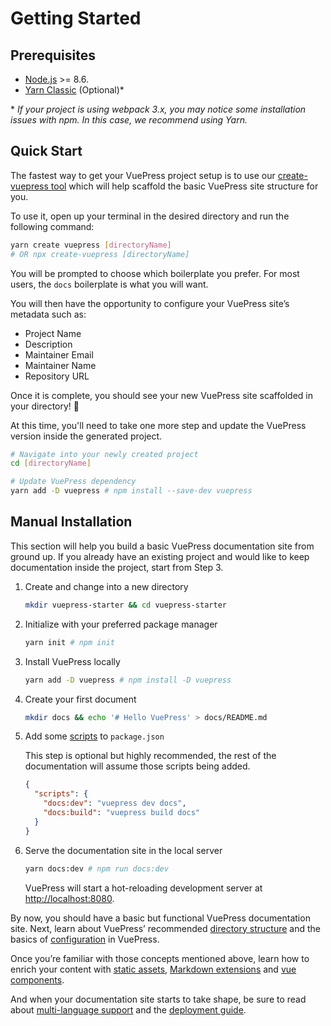 # Getting Started

## Prerequisites

- [Node.js](https://nodejs.org/en/) >= 8.6.
- [Yarn Classic](https://classic.yarnpkg.com/en/) (Optional)\*

\* _If your project is using webpack 3.x, you may notice some installation issues with npm. In this case, we recommend using Yarn._

## Quick Start

The fastest way to get your VuePress project setup is to use our [create-vuepress tool](https://github.com/vuepressjs/create-vuepress/pulls) which will help scaffold the basic VuePress site structure for you.

To use it, open up your terminal in the desired directory and run the following command:

```bash
yarn create vuepress [directoryName]
# OR npx create-vuepress [directoryName]
```

You will be prompted to choose which boilerplate you prefer. For most users, the `docs` boilerplate is what you will want.

You will then have the opportunity to configure your VuePress site’s metadata such as:

- Project Name
- Description
- Maintainer Email
- Maintainer Name
- Repository URL

Once it is complete, you should see your new VuePress site scaffolded in your directory! :tada:

At this time, you'll need to take one more step and update the VuePress version inside the generated project.

```bash
# Navigate into your newly created project
cd [directoryName]

# Update VuePress dependency
yarn add -D vuepress # npm install --save-dev vuepress
```

## Manual Installation

This section will help you build a basic VuePress documentation site from ground up. If you already have an existing project and would like to keep documentation inside the project, start from Step 3.

1. Create and change into a new directory

   ```bash
   mkdir vuepress-starter && cd vuepress-starter
   ```

2. Initialize with your preferred package manager

   ```bash
   yarn init # npm init
   ```

3. Install VuePress locally

   ```bash
   yarn add -D vuepress # npm install -D vuepress
   ```

4. Create your first document

   ```bash
   mkdir docs && echo '# Hello VuePress' > docs/README.md
   ```

5. Add some [scripts](https://classic.yarnpkg.com/en/docs/package-json#toc-scripts) to `package.json`

   This step is optional but highly recommended, the rest of the documentation will assume those scripts being added.

   ```json
   {
     "scripts": {
       "docs:dev": "vuepress dev docs",
       "docs:build": "vuepress build docs"
     }
   }
   ```

6. Serve the documentation site in the local server

   ```bash
   yarn docs:dev # npm run docs:dev
   ```

   VuePress will start a hot-reloading development server at [http://localhost:8080](http://localhost:8080).

By now, you should have a basic but functional VuePress documentation site. Next, learn about VuePress’ recommended [directory structure](directory-structure.html) and the basics of [configuration](basic-config.html) in VuePress.

Once you’re familiar with those concepts mentioned above, learn how to enrich your content with [static assets](assets.html), [Markdown extensions](markdown.html) and [vue components](using-vue.html).

And when your documentation site starts to take shape, be sure to read about [multi-language support](i18n.html) and the [deployment guide](deploy.html).
